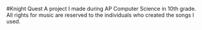 #Knight Quest
A project I made during AP Computer Science in 10th grade. All rights for music are reserved to the individuals who created the songs I used.
